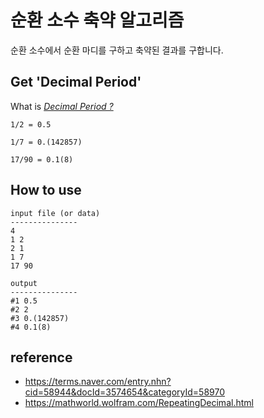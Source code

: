 # 순환 소수 축약 알고리즘

순환 소수에서 순환 마디를 구하고 축약된 결과를 구합니다.



## Get 'Decimal Period'

What is [*Decimal Period ?*](https://mathworld.wolfram.com/DecimalPeriod.html)

```
1/2 = 0.5

1/7 = 0.(142857)

17/90 = 0.1(8)
```



## How to use

```
input file (or data)
---------------
4
1 2
2 1
1 7
17 90
```



```
output
---------------
#1 0.5
#2 2
#3 0.(142857)
#4 0.1(8)
```





## reference

- https://terms.naver.com/entry.nhn?cid=58944&docId=3574654&categoryId=58970
- https://mathworld.wolfram.com/RepeatingDecimal.html

